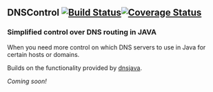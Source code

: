 ## DNSControl [![Build Status](https://travis-ci.org/OpenPojo/dnscontrol.svg?branch=master)](https://travis-ci.org/OpenPojo/dnscontrol)[![Coverage Status](https://coveralls.io/repos/github/OpenPojo/dnscontrol/badge.svg?branch=master)](https://coveralls.io/github/OpenPojo/dnscontrol?branch=master)
### Simplified control over DNS routing in JAVA
When you need more control on which DNS servers to use in Java for certain hosts or domains.

Builds on the functionality provided by [dnsjava](http://dnsjava.org/).

_Coming soon!_